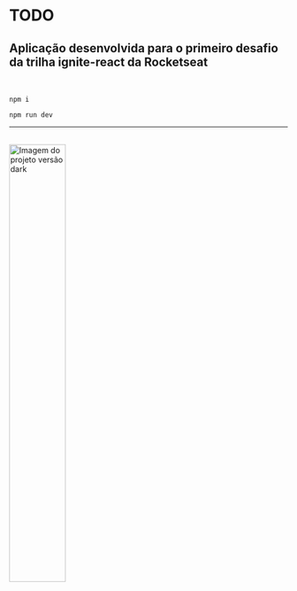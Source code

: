 # TODO

## Aplicação desenvolvida para o primeiro desafio da trilha ignite-react da Rocketseat

<br/>


```
npm i
```
```
npm run dev
```

---

<br/>

<div>
    <img style="" src="assets/nba-players-dark.png" width="45%;" alt="Imagem do projeto versão dark"/>
</div>